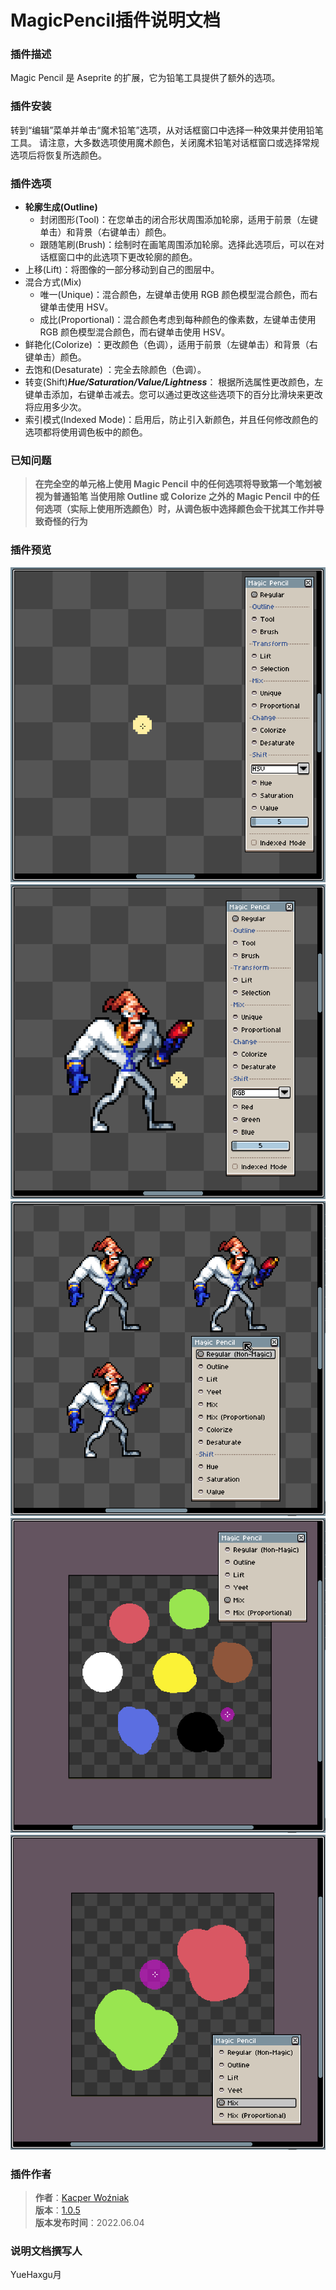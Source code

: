 # MagicPencil插件说明文档

### 插件描述
Magic Pencil 是 Aseprite 的扩展，它为铅笔工具提供了额外的选项。

### 插件安装
转到“编辑”菜单并单击“魔术铅笔”选项，从对话框窗口中选择一种效果并使用铅笔工具。
请注意，大多数选项使用魔术颜色，关闭魔术铅笔对话框窗口或选择常规选项后将恢复所选颜色。

### 插件选项
- **轮廓生成(Outline)**
  - 封闭图形(Tool)：在您单击的闭合形状周围添加轮廓，适用于前景（左键单击）和背景（右键单击）颜色。
  - 跟随笔刷(Brush)：绘制时在画笔周围添加轮廓。选择此选项后，可以在对话框窗口中的此选项下更改轮廓的颜色。
- 上移(Lift)：将图像的一部分移动到自己的图层中。
- 混合方式(Mix)
  - 唯一(Unique)：混合颜色，左键单击使用 RGB 颜色模型混合颜色，而右键单击使用 HSV。
  - 成比(Proportional)：混合颜色考虑到每种颜色的像素数，左键单击使用 RGB 颜色模型混合颜色，而右键单击使用 HSV。
- 鲜艳化(Colorize) ：更改颜色（色调），适用于前景（左键单击）和背景（右键单击）颜色。
- 去饱和(Desaturate) ：完全去除颜色（色调）。
- 转变(Shift)*__Hue/Saturation/Value/Lightness__*： 根据所选属性更改颜色，左键单击添加，右键单击减去。您可以通过更改这些选项下的百分比滑块来更改将应用​​多少次。
- 索引模式(Indexed Mode)：启用后，防止引入新颜色，并且任何修改颜色的选项都将使用调色板中的颜色。

### 已知问题
>__在完全空的单元格上使用 Magic Pencil 中的任何选项将导致第一个笔划被视为普通铅笔 当使用除 Outline 或 Colorize 之外的 Magic Pencil 中的任何选项（实际上使用所选颜色）时，从调色板中选择颜色会干扰其工作并导致奇怪的行为__

### 插件预览
![alt text](1.gif)
![alt text](2.gif)
![alt text](3.gif)
![alt text](4.gif)
![alt text](5.gif)

### 插件作者
>**作者**：[Kacper Woźniak](https://thkaspar.itch.io/)\
>**版本**：[1.0.5](https://thkaspar.itch.io/magic-pencil)\
>**版本发布时间**：2022.06.04

### 说明文档撰写人
YueHaxgu月
